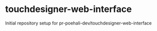 # touchdesigner-web-interface

Initial repository setup for pr-poehali-dev/touchdesigner-web-interface